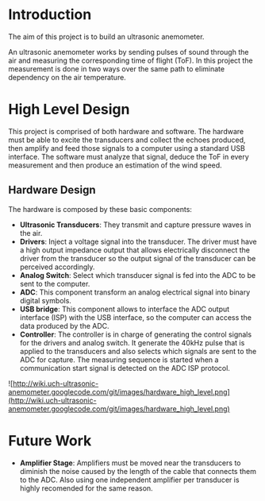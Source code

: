 # Introduction #

The aim of this project is to build an ultrasonic anemometer.

An ultrasonic anemometer works by sending pulses of sound through the air and measuring the corresponding time of flight (ToF). In this project the measurement is done in two ways over the same path to eliminate dependency on the air temperature.


# High Level Design #

This project is comprised of both hardware and software. The hardware must be able to excite the transducers and collect the echoes produced, then amplify and feed those signals to a computer using a standard USB interface. The software must analyze that signal, deduce the ToF in every measurement and then produce an estimation of the wind speed.

## Hardware Design ##

The hardware is composed by these basic components:
  * **Ultrasonic Transducers**: They transmit and capture pressure waves in the air.
  * **Drivers**: Inject a voltage signal into the transducer. The driver must have a high output impedance output that allows electrically disconnect the driver from the transducer so the output signal of the transducer can be perceived accordingly.
  * **Analog Switch**: Select which transducer signal is fed into the ADC to be sent to the computer.
  * **ADC**: This component transform an analog electrical signal into binary digital symbols.
  * **USB bridge**: This component allows to interface the ADC output interface (ISP) with the USB interface, so the computer can access the data produced by the ADC.
  * **Controller**: The controller is in charge of generating the control signals for the drivers and analog switch. It generate the 40kHz pulse that is applied to the transducers and also selects which signals are sent to the ADC for capture. The measuring sequence is started when a communication start signal is detected on the ADC ISP protocol.

![http://wiki.uch-ultrasonic-anemometer.googlecode.com/git/images/hardware_high_level.png](http://wiki.uch-ultrasonic-anemometer.googlecode.com/git/images/hardware_high_level.png)

# Future Work #

  * **Amplifier Stage**: Amplifiers must be moved near the transducers to diminish the noise caused by the length of the cable that connects them to the ADC. Also using one independent amplifier per transducer is highly recomended for the same reason.